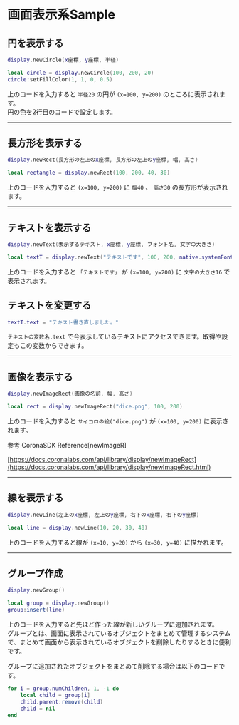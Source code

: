 # 画面表示系Sample

## 円を表示する

```lua
display.newCircle(x座標, y座標, 半径)
```

```lua
local circle = display.newCircle(100, 200, 20)
circle:setFillColor(1, 1, 0, 0.5)
```

上のコードを入力すると `半径20` の円が `(x=100, y=200)` のところに表示されます。  
円の色を2行目のコードで設定します。

---

## 長方形を表示する

```lua
display.newRect(長方形の左上のx座標, 長方形の左上のy座標, 幅, 高さ)
```

```lua
local rectangle = display.newRect(100, 200, 40, 30)
```

上のコードを入力すると `(x=100, y=200)` に `幅40` 、 `高さ30` の長方形が表示されます。

---

## テキストを表示する

```lua
display.newText(表示するテキスト, x座標, y座標, フォント名, 文字の大きさ)
```

```lua
local textT = display.newText("テキストです", 100, 200, native.systemFont, 16)
```

上のコードを入力すると `「テキストです」` が `(x=100, y=200)` に `文字の大きさ16` で表示されます。

## テキストを変更する

```lua
textT.text = "テキスト書き直しました。"
```

`テキストの変数名.text` で今表示しているテキストにアクセスできます。取得や設定もこの変数からできます。

---

## 画像を表示する

```lua
display.newImageRect(画像の名前, 幅, 高さ)
```

```lua
local rect = display.newImageRect("dice.png", 100, 200)
```

上のコードを入力すると `サイコロの絵("dice.png")` が `(x=100, y=200)` に表示されます。

参考
CoronaSDK Reference[newImageR]

[https://docs.coronalabs.com/api/library/display/newImageRect](https://docs.coronalabs.com/api/library/display/newImageRect.html)

---

## 線を表示する

```lua
display.newLine(左上のx座標, 左上のy座標, 右下のx座標, 右下のy座標)
```

```lua
local line = display.newLine(10, 20, 30, 40)
```

上のコードを入力すると線が `(x=10, y=20)` から `(x=30, y=40)` に描かれます。

---

## グループ作成

```lua
display.newGroup()
```

```lua
local group = display.newGroup()
group:insert(line)
```

上のコードを入力すると先ほど作った線が新しいグループに追加されます。  
グループとは、画面に表示されているオブジェクトをまとめて管理するシステムで、まとめて画面から表示されているオブジェクトを削除したりするときに便利です。

グループに追加されたオブジェクトをまとめて削除する場合は以下のコードです。

```lua
for i = group.numChildren, 1, -1 do
    local child = group[i]
    child.parent:remove(child)
    child = nil
end
```
